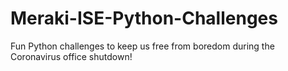 # Meraki-ISE-Python-Challenges
Fun Python challenges to keep us free from boredom during the Coronavirus office shutdown!
